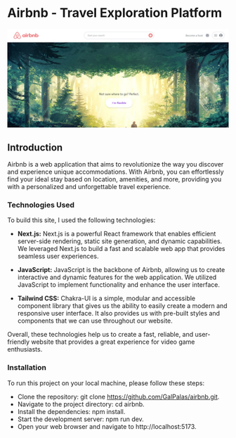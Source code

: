 # Airbnb - Travel Exploration Platform

![game-hub](https://github.com/GalPalas/3D_Portfolio/blob/master/src/assets/airbnb.jpg?raw=true)

## Introduction
Airbnb is a web application that aims to revolutionize the way you discover and experience unique accommodations. With Airbnb, you can effortlessly find your ideal stay based on location, amenities, and more, providing you with a personalized and unforgettable travel experience.

### Technologies Used
To build this site, I used the following technologies:

- **Next.js:** Next.js is a powerful React framework that enables efficient server-side rendering, static site generation, and dynamic capabilities. We leveraged Next.js to build a fast and scalable web app that provides seamless user experiences.

- **JavaScript:** JavaScript is the backbone of Airbnb, allowing us to create interactive and dynamic features for the web application. We utilized JavaScript to implement functionality and enhance the user interface.

- **Tailwind CSS:** Chakra-UI is a simple, modular and accessible component library that gives us the ability to easily create a modern and responsive user interface. It also provides us with pre-built styles and components that we can use throughout our website.

Overall, these technologies help us to create a fast, reliable, and user-friendly website that provides a great experience for video game enthusiasts.

### Installation
To run this project on your local machine, please follow these steps:

- Clone the repository: git clone https://github.com/GalPalas/airbnb.git.
- Navigate to the project directory: cd airbnb.
- Install the dependencies: npm install.
- Start the development server: npm run dev.
- Open your web browser and navigate to http://localhost:5173.


